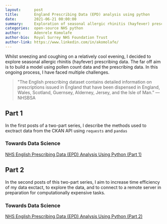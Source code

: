 ```yaml
---
layout:      post
title:       England Prescribing Data (EPD) analysis using python
date:        2021-06-21 00:00:00
summary:     Exploration of seasonal allergic rhinitis (hayfever) prescribing data using python.
categories:  open-source NHS python
author:      Adenrele Komolafe
author-bio:  Royal Surrey NHS Foundation Trust
author-link: https://www.linkedin.com/in/akomolafe/
---
```


Whilst sneezing and coughing on a relatively cool evening, I decided to explore seasonal allergic rhinitis (hayfever) prescribing data. The far off aim is to build a model using pollen count data and the prescribing data. In this ongoing process, I have faced multiple challenges.

> "The English prescribing dataset contains detailed information on prescriptions issued in England that have been dispensed in England, Wales, Scotland, Guernsey, Alderney, Jersey, and the Isle of Man.” — NHSBSA

## Part 1

In the first posts of a two-part series, I describe the methods used to exctract data from the CKAN API using `requests` and `pandas`

### Towards Data Science
[NHS English Prescribing Data (EPD) Analysis Using Python (Part 1)](https://towardsdatascience.com/nhs-english-prescribing-data-analysis-using-python-9d86ec610880)

## Part 2

In the second posts of this two-part series, I aim to increase time efficiency of my data exctact, to explore the data, and to connect to a remote server in preparation for computationally expensive tasks.

### Towards Data Science
[NHS English Prescribing Data (EPD) Analysis Using Python (Part 2)](https://towardsdatascience.com/nhs-english-prescibing-data-epd-analysis-using-python-part-2-aa990e4e47dd)



